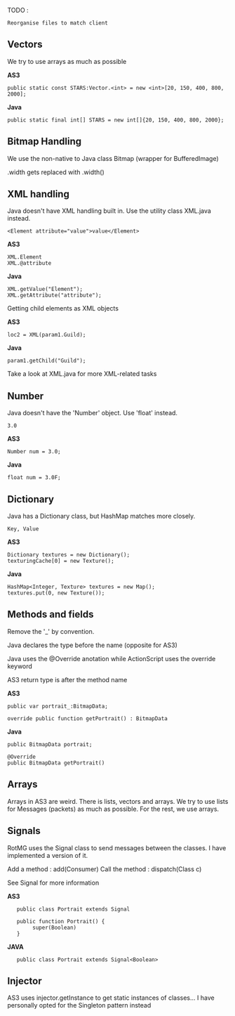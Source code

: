 TODO : 

    Reorganise files to match client


Vectors
---------------

   We try to use arrays as much as possible
   
   **AS3**

	public static const STARS:Vector.<int> = new <int>[20, 150, 400, 800, 2000];

   **Java**

	public static final int[] STARS = new int[]{20, 150, 400, 800, 2000};


Bitmap Handling
---------

   We use the non-native to Java class Bitmap (wrapper for BufferedImage)
   
   .width gets replaced with .width()
   

XML handling
--------------

   Java doesn't have XML handling built in. Use the utility class XML.java instead.

    <Element attribute="value">value</Element>

   **AS3**
   
    XML.Element 
    XML.@attribute
    
   **Java**
   
    XML.getValue("Element");
    XML.getAttribute("attribute");
    
   Getting child elements as XML objects
   
   **AS3**
   
    loc2 = XML(param1.Guild);
    
   **Java**
   
    param1.getChild("Guild");

   Take a look at XML.java for more XML-related tasks
   

Number
-----------

   Java doesn't have the 'Number' object. Use 'float' instead.

    3.0
    
   **AS3**
       
    Number num = 3.0;
    
   **Java**
   
    float num = 3.0F;
    

Dictionary
---------------

   Java has a Dictionary class, but HashMap matches more closely.
    
    Key, Value
    
   **AS3**
   
    Dictionary textures = new Dictionary();
    texturingCache[0] = new Texture();
    
   **Java**
   
    HashMap<Integer, Texture> textures = new Map();
    textures.put(0, new Texture());
    
    
Methods and fields
-------------

   Remove the '_' by convention.
   
   Java declares the type before the name (opposite for AS3)
   
   Java uses the @Override anotation while ActionScript uses the override keyword
   
   AS3 return type is after the method name

   **AS3**
   
    public var portrait_:BitmapData;
    
    override public function getPortrait() : BitmapData

   **Java**
   
    public BitmapData portrait;
   
    @Override
    public BitmapData getPortrait()
    
    
    
Arrays
-----------

   Arrays in AS3 are weird. There is lists, vectors and arrays.
   We try to use lists for Messages (packets) as much as possible.
   For the rest, we use arrays.
   
   
Signals
-----------

   RotMG uses the Signal class to send messages between the classes. 
   I have implemented a version of it.
   
   Add a method : add(Consumer<Class>)
   Call the method : dispatch(Class c)
   
   See Signal for more information
   
   **AS3**
      
       public class Portrait extends Signal
       
       public function Portrait() {
            super(Boolean)  
       }
       
   **JAVA**
   
       public class Portrait extends Signal<Boolean>
   
   
Injector
-------

   AS3 uses injector.getInstance to get static instances of classes...
   I have personally opted for the Singleton pattern instead
   
   
   
   